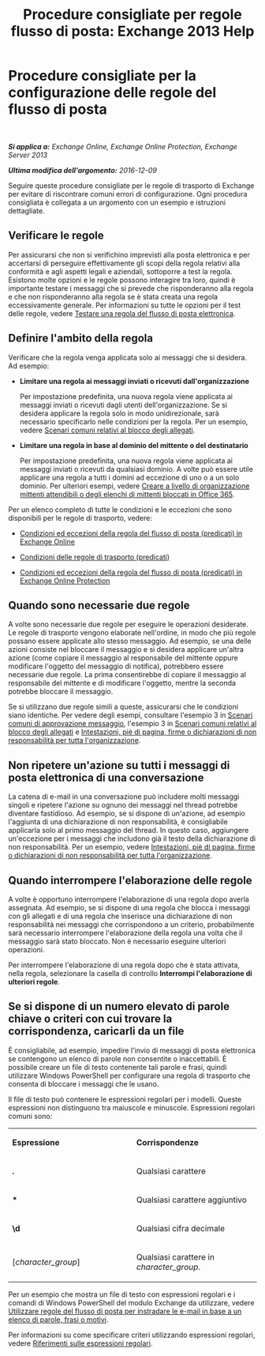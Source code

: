 ﻿---
title: 'Procedure consigliate per regole flusso di posta: Exchange 2013 Help'
TOCTitle: Procedure consigliate per la configurazione delle regole del flusso di posta
ms:assetid: abd863c3-c0ce-42f3-9470-a573adc3cbba
ms:mtpsurl: https://technet.microsoft.com/it-it/library/Dn960147(v=EXCHG.150)
ms:contentKeyID: 65211642
ms.date: 04/23/2018
mtps_version: v=EXCHG.150
ms.translationtype: HT
---

# Procedure consigliate per la configurazione delle regole del flusso di posta

 

_**Si applica a:** Exchange Online, Exchange Online Protection, Exchange Server 2013_

_**Ultima modifica dell'argomento:** 2016-12-09_

Seguire queste procedure consigliate per le regole di trasporto di Exchange per evitare di riscontrare comuni errori di configurazione. Ogni procedura consigliata è collegata a un argomento con un esempio e istruzioni dettagliate.

## Verificare le regole

Per assicurarsi che non si verifichino imprevisti alla posta elettronica e per accertarsi di perseguire effettivamente gli scopi della regola relativi alla conformità e agli aspetti legali e aziendali, sottoporre a test la regola. Esistono molte opzioni e le regole possono interagire tra loro, quindi è importante testare i messaggi che si prevede che risponderanno alla regola e che non risponderanno alla regola se è stata creata una regola eccessivamente generale. Per informazioni su tutte le opzioni per il test delle regole, vedere [Testare una regola del flusso di posta elettronica](test-a-mail-flow-rule-exchange-2013-help.md).

## Definire l'ambito della regola

Verificare che la regola venga applicata solo ai messaggi che si desidera. Ad esempio:

  - **Limitare una regola ai messaggi inviati o ricevuti dall'organizzazione**
    
    Per impostazione predefinita, una nuova regola viene applicata ai messaggi inviati o ricevuti dagli utenti dell'organizzazione. Se si desidera applicare la regola solo in modo unidirezionale, sarà necessario specificarlo nelle condizioni per la regola. Per un esempio, vedere [Scenari comuni relativi al blocco degli allegati](common-attachment-blocking-scenarios-for-mail-flow-rules-exchange-2013-help.md).

  - **Limitare una regola in base al dominio del mittente o del destinatario**
    
    Per impostazione predefinita, una nuova regola viene applicata ai messaggi inviati o ricevuti da qualsiasi dominio. A volte può essere utile applicare una regola a tutti i domini ad eccezione di uno o a un solo dominio. Per ulteriori esempi, vedere [Creare a livello di organizzazione mittenti attendibili o degli elenchi di mittenti bloccati in Office 365](https://technet.microsoft.com/it-it/library/dn198251\(v=exchg.150\)).

Per un elenco completo di tutte le condizioni e le eccezioni che sono disponibili per le regole di trasporto, vedere:

  - [Condizioni ed eccezioni della regola del flusso di posta (predicati) in Exchange Online](https://technet.microsoft.com/it-it/library/jj919235\(v=exchg.150\))

  - [Condizioni delle regole di trasporto (predicati)](mail-flow-rule-conditions-and-exceptions-predicates-in-exchange-2013-exchange-2013-help.md)

  - [Condizioni ed eccezioni della regola del flusso di posta (predicati) in Exchange Online Protection](https://technet.microsoft.com/it-it/library/jj919234\(v=exchg.150\))

## Quando sono necessarie due regole

A volte sono necessarie due regole per eseguire le operazioni desiderate. Le regole di trasporto vengono elaborate nell'ordine, in modo che più regole possano essere applicate allo stesso messaggio. Ad esempio, se una delle azioni consiste nel bloccare il messaggio e si desidera applicare un'altra azione (come copiare il messaggio al responsabile del mittente oppure modificare l'oggetto del messaggio di notifica), potrebbero essere necessarie due regole. La prima consentirebbe di copiare il messaggio al responsabile del mittente e di modificare l'oggetto, mentre la seconda potrebbe bloccare il messaggio.

Se si utilizzano due regole simili a queste, assicurarsi che le condizioni siano identiche. Per vedere degli esempi, consultare l'esempio 3 in [Scenari comuni di approvazione messaggio](common-message-approval-scenarios-exchange-2013-help.md), l'esempio 3 in [Scenari comuni relativi al blocco degli allegati](common-attachment-blocking-scenarios-for-mail-flow-rules-exchange-2013-help.md) e [Intestazioni, piè di pagina, firme o dichiarazioni di non responsabilità per tutta l'organizzazione](organization-wide-disclaimers-signatures-footers-or-headers-exchange-online-help.md).

## Non ripetere un'azione su tutti i messaggi di posta elettronica di una conversazione

La catena di e-mail in una conversazione può includere molti messaggi singoli e ripetere l'azione su ognuno dei messaggi nel thread potrebbe diventare fastidioso. Ad esempio, se si dispone di un'azione, ad esempio l'aggiunta di una dichiarazione di non responsabilità, è consigliabile applicarla solo al primo messaggio del thread. In questo caso, aggiungere un'eccezione per i messaggi che includono già il testo della dichiarazione di non responsabilità. Per un esempio, vedere [Intestazioni, piè di pagina, firme o dichiarazioni di non responsabilità per tutta l'organizzazione](organization-wide-disclaimers-signatures-footers-or-headers-exchange-online-help.md).

## Quando interrompere l'elaborazione delle regole

A volte è opportuno interrompere l'elaborazione di una regola dopo averla assegnata. Ad esempio, se si dispone di una regola che blocca i messaggi con gli allegati e di una regola che inserisce una dichiarazione di non responsabilità nei messaggi che corrispondono a un criterio, probabilmente sarà necessario interrompere l'elaborazione della regola una volta che il messaggio sarà stato bloccato. Non è necessario eseguire ulteriori operazioni.

Per interrompere l'elaborazione di una regola dopo che è stata attivata, nella regola, selezionare la casella di controllo **Interrompi l'elaborazione di ulteriori regole**.

## Se si dispone di un numero elevato di parole chiave o criteri con cui trovare la corrispondenza, caricarli da un file

È consigliabile, ad esempio, impedire l'invio di messaggi di posta elettronica se contengono un elenco di parole non consentite o inaccettabili. È possibile creare un file di testo contenente tali parole e frasi, quindi utilizzare Windows PowerShell per configurare una regola di trasporto che consenta di bloccare i messaggi che le usano.

Il file di testo può contenere le espressioni regolari per i modelli. Queste espressioni non distinguono tra maiuscole e minuscole. Espressioni regolari comuni sono:


<table>
<colgroup>
<col style="width: 50%" />
<col style="width: 50%" />
</colgroup>
<tbody>
<tr class="odd">
<td><p><strong>Espressione</strong></p></td>
<td><p><strong>Corrispondenze</strong></p></td>
</tr>
<tr class="even">
<td><p><strong>.</strong></p></td>
<td><p>Qualsiasi carattere</p></td>
</tr>
<tr class="odd">
<td><p><strong>*</strong></p></td>
<td><p>Qualsiasi carattere aggiuntivo</p></td>
</tr>
<tr class="even">
<td><p><strong>\d</strong></p></td>
<td><p>Qualsiasi cifra decimale</p></td>
</tr>
<tr class="odd">
<td><p>[<em>character_group</em>]</p></td>
<td><p>Qualsiasi carattere in <em>character_group</em>.</p></td>
</tr>
</tbody>
</table>


Per un esempio che mostra un file di testo con espressioni regolari e i comandi di Windows PowerShell del modulo Exchange da utilizzare, vedere [Utilizzare regole del flusso di posta per instradare le e-mail in base a un elenco di parole, frasi o motivi](use-mail-flow-rules-to-route-email-based-on-a-list-of-words-phrases-or-patterns-exchange-2013-help.md).

Per informazioni su come specificare criteri utilizzando espressioni regolari, vedere [Riferimenti sulle espressioni regolari](https://go.microsoft.com/fwlink/p/?linkid=532394).

